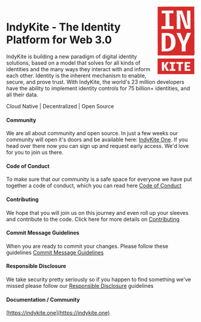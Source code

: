 <div align="left">
<img src="https://github.com/indykite/.github/blob/79a9effb698ee9e82bdbd43bccf52db111b02343/assets/IndyKITE_Rough_red.png" alt="IndyKite Red Logo" width="100px" height="183px" align="right">
</div>  

 
<div align="left">
 
# IndyKite - The Identity Platform for Web 3.0

IndyKite is building a new paradigm of digital identity solutions, based on a model that solves for all kinds of identities and the many ways they interact with and inform each other. Identity is the inherent mechanism to enable, secure, and prove trust. With IndyKite, the world's 23 million developers have the ability to implement identity controls for 75 billion+ identities, and all their data.
  
Cloud Native | Decentralized | Open Source 
 
</div>

<div align="left">
  
#### Community
We are all about community and open source. In just a few weeks our community will open it's doors and be available here: [IndyKite One](https://indykite.one).  If you head over there now you can sign up and request early access. We'd love for you to join us there.

#### Code of Conduct
To make sure that our community is a safe space for everyone we have put together a code of conduct, which you can read here [Code of Conduct](https://github.com/indykite/.github/blob/master/CODE-OF-CONDUCT.md)
 
#### Contributing
We hope that you will join us on this journey and even roll up your sleeves and contribute to the code.  Click here for more details on [Contributing](https://github.com/indykite/.github/blob/master/contributing.md)

#### Commit Message Guidelines
When you are ready to commit your changes. Please follow these guidelines [Commit Message Guidelines](https://github.com/indykite/.github/blob/master/commit-message.md)
 
#### Responsible Disclosure
We take security pretty seriously so if you happen to find something we've missed please follow our [Responsible Disclosure](https://github.com/indykite/.github/blob/master/responsible-disclosure.md) guidelines
 
</div>


<div align="left">
  
#### Documentation / Community
  
[https://indykite.one](https://indykite.one)
  
</div>

